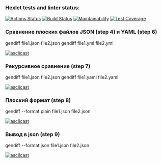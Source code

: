 ### Hexlet tests and linter status:

[![Actions Status](https://github.com/pavlovkeith/frontend-project-46/workflows/hexlet-check/badge.svg)](https://github.com/pavlovkeith/frontend-project-46/actions)
[![Build Status](https://github.com/pavlovkeith/frontend-project-46/actions/workflows/testing.yml/badge.svg?branch=main)](https://github.com/pavlovkeith/frontend-project-46/actions/workflows/testing.yml)
[![Maintainability](https://api.codeclimate.com/v1/badges/ca4af127eaba8eb52df0/maintainability)](https://codeclimate.com/github/pavlovkeith/frontend-project-46/maintainability)
[![Test Coverage](https://api.codeclimate.com/v1/badges/ca4af127eaba8eb52df0/test_coverage)](https://codeclimate.com/github/pavlovkeith/frontend-project-46/test_coverage)

### Сравнение плоских файлов JSON (step 4) и YAML (step 6)

gendiff file1.json file2.json
gendiff file1.yml file2.yml

[![asciicast](https://asciinema.org/a/A5fagL9Jlw02X7LxpSORuXHqz.svg)](https://asciinema.org/a/A5fagL9Jlw02X7LxpSORuXHqz)

### Рекурсивное сравнение (step 7)

gendiff file1.json file2.json
gendiff file1.yaml file2.yaml

[![asciicast](https://asciinema.org/a/ZhS0TzwLOawsLUDwRDSIR4saB.svg)](https://asciinema.org/a/ZhS0TzwLOawsLUDwRDSIR4saB)

### Плоский формат (step 8)

gendiff --format plain file1.json file2.json

[![asciicast](https://asciinema.org/a/i6Y7q5w6daSOIJWSASB3RPqMr.svg)](https://asciinema.org/a/i6Y7q5w6daSOIJWSASB3RPqMr)

### Вывод в json (step 9)

gendiff --format json file1.json file2.json

[![asciicast](https://asciinema.org/a/w6cRJ4cYPkRnmv806RropA4Tj.svg)](https://asciinema.org/a/w6cRJ4cYPkRnmv806RropA4Tj)

